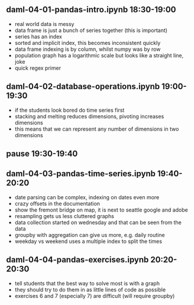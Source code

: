 ## daml-04-01-pandas-intro.ipynb 18:30-19:00

- real world data is messy
- data frame is just a bunch of series together (this is important)
- series has an index
- sorted and implicit index, this becomes inconsistent quickly
- data frame indexing is by column, whilst numpy was by row
- population graph has a logarithmic scale but looks like a straight line, joke
- quick regex primer

## daml-04-02-database-operations.ipynb 19:00-19:30

- if the students look bored do time series first
- stacking and melting reduces dimensions, pivoting increases dimensions
- this means that we can represent any number of dimensions in two dimensions

## pause 19:30-19:40

## daml-04-03-pandas-time-series.ipynb 19:40-20:20

- date parsing can be complex, indexing on dates even more
- crazy offsets in the documentation
- show the fremont bridge on map, it is next to seattle google and adobe
- resampling gets us less cluttered graphs
- data collection started on wednesday and that can be seen from the data
- groupby with aggregation can give us more, e.g. daily routine
- weekday vs weekend uses a multiple index to split the times

## daml-04-04-pandas-exercises.ipynb 20:20-20:30

- tell students that the best way to solve most is with a graph
- they should try to do them in as little lines of code as possible
- exercises 6 and 7 (especially 7) are difficult (will require groupby)

